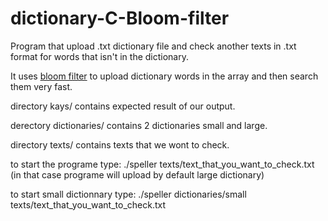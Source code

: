 # dictionary-C-Bloom-filter

Program that upload .txt dictionary file and check another texts in .txt format for words that isn't in the dictionary.

It uses [bloom filter](https://en.wikipedia.org/wiki/Bloom_filter) to upload dictionary words in the array and then search them very fast.

directory kays/ contains expected result of our output.

derectory dictionaries/ contains 2 dictionaries small and large.

directory texts/ contains texts that we wont to check.

to start the programe type: ./speller texts/text_that_you_want_to_check.txt (in that case programe will upload by default large dictionary)

to start small dictionnary type: ./speller dictionaries/small texts/text_that_you_want_to_check.txt
